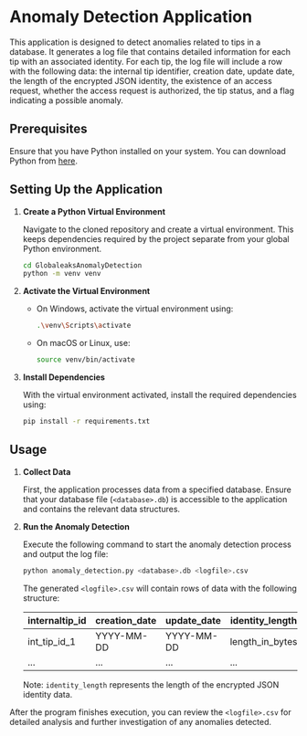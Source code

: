 # Anomaly Detection Application

This application is designed to detect anomalies related to tips in a database. It generates a log file that contains detailed information for each tip with an associated identity. For each tip, the log file will include a row with the following data: the internal tip identifier, creation date, update date, the length of the encrypted JSON identity, the existence of an access request, whether the access request is authorized, the tip status, and a flag indicating a possible anomaly.

## Prerequisites

Ensure that you have Python installed on your system. You can download Python from [here](https://www.python.org/downloads/).

## Setting Up the Application

1. **Create a Python Virtual Environment**

    Navigate to the cloned repository and create a virtual environment. This keeps dependencies required by the project separate from your global Python environment.

    ```bash
    cd GlobaleaksAnomalyDetection
    python -m venv venv
    ```

2. **Activate the Virtual Environment**

    - On Windows, activate the virtual environment using:

        ```bash
        .\venv\Scripts\activate
        ```

    - On macOS or Linux, use:

        ```bash
        source venv/bin/activate
        ```

3. **Install Dependencies**

    With the virtual environment activated, install the required dependencies using:

    ```bash
    pip install -r requirements.txt
    ```

## Usage

1. **Collect Data**

    First, the application processes data from a specified database. Ensure that your database file (`<database>.db`) is accessible to the application and contains the relevant data structures.

2. **Run the Anomaly Detection**

    Execute the following command to start the anomaly detection process and output the log file:

    ```bash
    python anomaly_detection.py <database>.db <logfile>.csv
    ```

    The generated `<logfile>.csv` will contain rows of data with the following structure:

    | internaltip_id | creation_date | update_date | identity_length | access_request_exists | access_request_authorized | status | anomaly_flag |
    | -------------- | ------------- | ----------- | --------------- | --------------------- | ------------------------- | ------ | ------------ |
    | int_tip_id_1   | YYYY-MM-DD    | YYYY-MM-DD  | length_in_bytes | Yes/No                | Yes/No                    | Status | Yes/No       |
    | ...            | ...           | ...         | ...             | ...                   | ...                       | ...    | ...          |

    Note: `identity_length` represents the length of the encrypted JSON identity data.

After the program finishes execution, you can review the `<logfile>.csv` for detailed analysis and further investigation of any anomalies detected.
